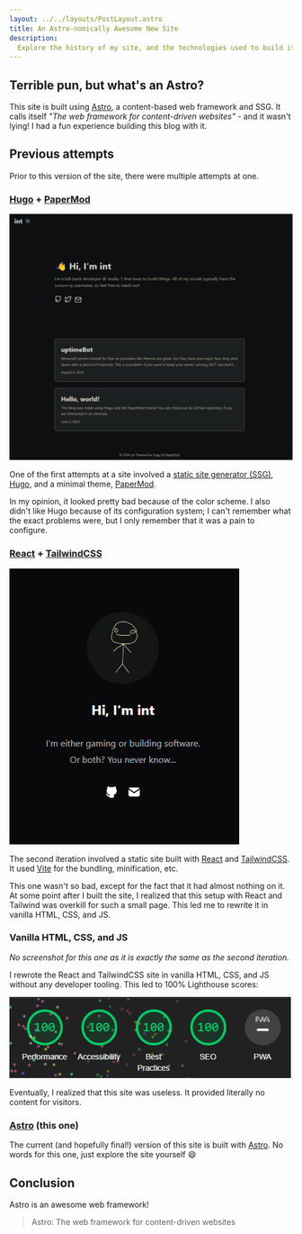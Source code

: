 ```yaml
---
layout: ../../layouts/PostLayout.astro
title: An Astro-nomically Awesome New Site
description:
  Explore the history of my site, and the technologies used to build it.
---
```


## Terrible pun, but what's an Astro?

This site is built using [Astro](https://astro.build), a content-based web
framework and SSG. It calls itself _"The web framework for content-driven
websites"_ - and it wasn't lying! I had a fun experience building this blog with
it.

## Previous attempts

Prior to this version of the site, there were multiple attempts at one.

### [Hugo](https://gohugo.io) + [PaperMod](https://adityatelange.github.io/hugo-PaperMod)

![A previous version of the site built with Hugo and PaperMod](../../images/hugo-site.png)

One of the first attempts at a site involved a
[static site generator (SSG)](https://en.wikipedia.org/wiki/Static_site_generator),
[Hugo](https://gohugo.io), and a minimal theme,
[PaperMod](https://adityatelange.github.io/hugo-PaperMod).

In my opinion, it looked pretty bad because of the color scheme. I also didn't
like Hugo because of its configuration system; I can't remember what the exact
problems were, but I only remember that it was a pain to configure.

### [React](https://react.dev) + [TailwindCSS](https://tailwindcss.com)

![The second iteration of the site built with React and TailwindCSS](../../images/plain-site.png)

The second iteration involved a static site built with
[React](https://react.dev) and [TailwindCSS](https://tailwindcss.com). It used
[Vite](https://vitejs.dev) for the bundling, minification, etc.

This one wasn't so bad, except for the fact that it had almost nothing on it. At
some point after I built the site, I realized that this setup with React and
Tailwind was overkill for such a small page. This led me to rewrite it in
vanilla HTML, CSS, and JS.

### Vanilla HTML, CSS, and JS

_No screenshot for this one as it is exactly the same as the second iteration._

I rewrote the React and TailwindCSS site in vanilla HTML, CSS, and JS without
any developer tooling. This led to 100% Lighthouse scores:

![Perfect Lighthouse scores](../../images/perfect-lighthouse.png)

Eventually, I realized that this site was useless. It provided literally no
content for visitors.

### [Astro](https://astro.build) (this one)

The current (and hopefully final!) version of this site is built with
[Astro](https://astro.build). No words for this one, just explore the site
yourself 😄

## Conclusion

Astro is an awesome web framework!

> Astro: The web framework for content-driven websites
